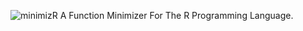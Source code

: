 ![minimizR](https://github.com/nmfs-fish-tools/minimizR/assets/4933904/1901a671-ce11-4d36-b580-ff15e85f03c3)
A Function Minimizer For The R Programming Language.

